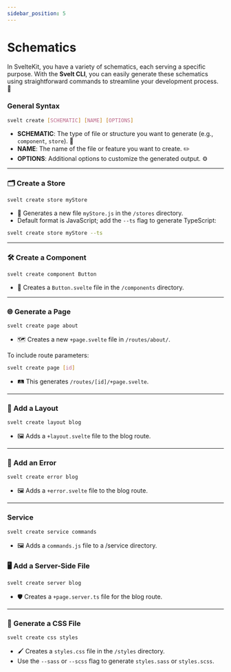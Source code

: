 ```yaml
---
sidebar_position: 5
---
```


# Schematics

In SvelteKit, you have a variety of schematics, each serving a specific purpose. With the **Svelt CLI**, you can easily generate these schematics using straightforward commands to streamline your development process. 🚀

### General Syntax

```bash
svelt create [SCHEMATIC] [NAME] [OPTIONS]
```

- **SCHEMATIC**: The type of file or structure you want to generate (e.g., `component`, `store`). 🧩
- **NAME**: The name of the file or feature you want to create. ✏️
- **OPTIONS**: Additional options to customize the generated output. ⚙️

---

### 🗂️ Create a Store

```bash
svelt create store myStore
```

- 📂 Generates a new file `myStore.js` in the `/stores` directory.
- Default format is JavaScript; add the `--ts` flag to generate TypeScript:

```bash
svelt create store myStore --ts
```

---

### 🛠️ Create a Component

```bash
svelt create component Button
```

- 📁 Creates a `Button.svelte` file in the `/components` directory.

---

### 🌐 Generate a Page

```bash
svelt create page about
```

- 🗺️ Creates a new `+page.svelte` file in `/routes/about/`.

To include route parameters:

```bash
svelt create page [id]
```

- 🛤️ This generates `/routes/[id]/+page.svelte`.

---

### 📐 Add a Layout

```bash
svelt create layout blog
```

- 🖼️ Adds a `+layout.svelte` file to the blog route.

---

### 📐 Add an Error

```bash
svelt create error blog
```

- 🖼️ Adds a `+error.svelte` file to the blog route.

---

### Service
```bash
svelt create service commands
```

- 🖼️ Adds a `commands.js` file to a /service directory.

### 🖥️ Add a Server-Side File

```bash
svelt create server blog
```

- 🛡️ Creates a `+page.server.ts` file for the blog route.

---

### 🎨 Generate a CSS File

```bash
svelt create css styles
```

- 🖌️ Creates a `styles.css` file in the `/styles` directory.
- Use the `--sass` or `--scss` flag to generate `styles.sass` or `styles.scss`.